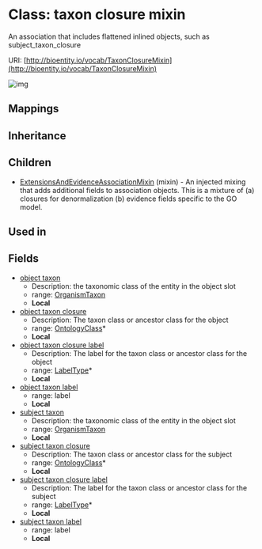 # Class: taxon closure mixin


An association that includes flattened inlined objects, such as subject_taxon_closure

URI: [http://bioentity.io/vocab/TaxonClosureMixin](http://bioentity.io/vocab/TaxonClosureMixin)

![img](http://yuml.me/diagram/nofunky;dir:TB/class/\[TaxonClosureMixin|subject_taxon_closure_label:label_type%20*;object_taxon_closure_label:label_type%20*]-%20object%20taxon%20closure%20*>\[OntologyClass],%20\[TaxonClosureMixin]-%20object%20taxon%20%3F>\[OrganismTaxon],%20\[TaxonClosureMixin]-%20subject%20taxon%20closure%20*>\[OntologyClass],%20\[TaxonClosureMixin]-%20subject%20taxon%20%3F>\[OrganismTaxon],%20\[ExtensionsAndEvidenceAssociationMixin]uses%20-.->\[TaxonClosureMixin])
## Mappings

## Inheritance

## Children

 * [ExtensionsAndEvidenceAssociationMixin](ExtensionsAndEvidenceAssociationMixin.md) (mixin)  - An injected mixing that adds additional fields to association objects. This is a mixture of (a) closures for denormalization (b) evidence fields specific to the GO model.
## Used in

## Fields

 * [object taxon](object_taxon.md)
    * Description: the taxonomic class of the entity in the object slot
    * range: [OrganismTaxon](OrganismTaxon.md)
    * __Local__
 * [object taxon closure](object_taxon_closure.md)
    * Description: The taxon class or ancestor class for the object
    * range: [OntologyClass](OntologyClass.md)*
    * __Local__
 * [object taxon closure label](object_taxon_closure_label.md)
    * Description: The label for the taxon class or ancestor class for the object
    * range: [LabelType](LabelType.md)*
    * __Local__
 * [object taxon label](object_taxon_label.md)
    * range: label
    * __Local__
 * [subject taxon](subject_taxon.md)
    * Description: the taxonomic class of the entity in the object slot
    * range: [OrganismTaxon](OrganismTaxon.md)
    * __Local__
 * [subject taxon closure](subject_taxon_closure.md)
    * Description: The taxon class or ancestor class for the subject
    * range: [OntologyClass](OntologyClass.md)*
    * __Local__
 * [subject taxon closure label](subject_taxon_closure_label.md)
    * Description: The label for the taxon class or ancestor class for the subject
    * range: [LabelType](LabelType.md)*
    * __Local__
 * [subject taxon label](subject_taxon_label.md)
    * range: label
    * __Local__
